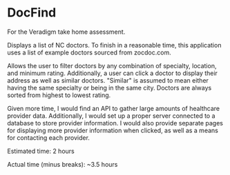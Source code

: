# DocFind
For the Veradigm take home assessment.

Displays a list of NC doctors. To finish in a reasonable time, this application uses a list of example doctors sourced from zocdoc.com.

Allows the user to filter doctors by any combination of specialty, location, and minimum rating. Additionally, a user can click a doctor to display their address as well as similar doctors. "Similar" is assumed to mean either having the same specialty or being in the same city. Doctors are always sorted from highest to lowest rating.

Given more time, I would find an API to gather large amounts of healthcare provider data. Additionally, I would set up a proper server connected to a database to store provider information. I would also provide separate pages for displaying more provider information when clicked, as well as a means for contacting each provider.

Estimated time: 2 hours

Actual time (minus breaks): ~3.5 hours
